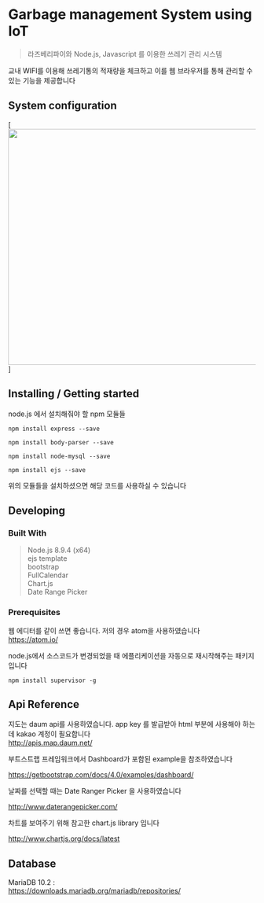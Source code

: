 # Garbage management System using IoT
> 라즈베리파이와 Node.js, Javascript 를 이용한 쓰레기 관리 시스템<br>

교내 WIFI를 이용해 쓰레기통의 적재량을 체크하고 이를 웹 브라우저를 통해 관리할 수 있는 기능을 제공합니다

## System configuration
[<img src="GB_management_System/image/systemconfig.JPG" width="640" height="480">]

## Installing / Getting started

node.js 에서 설치해줘야 할 npm 모듈들

```shell
npm install express --save

npm install body-parser --save

npm install node-mysql --save

npm install ejs --save
```

위의 모듈들을 설치하셨으면 해당 코드를 사용하실 수 있습니다

## Developing

### Built With
> Node.js 8.9.4 (x64)<br>
> ejs template<br>
> bootstrap<br>
> FullCalendar<br>
> Chart.js<br>
> Date Range Picker<br>

### Prerequisites

웹 에디터를 같이 쓰면 좋습니다. 저의 경우 atom을 사용하였습니다<br>
https://atom.io/

node.js에서 소스코드가 변경되었을 때 에플리케이션을 자동으로 재시작해주는 패키지입니다<br>
```
npm install supervisor -g
```

## Api Reference

지도는 daum api를 사용하였습니다. app key 를 발급받아 html 부분에 사용해야 하는데 kakao 계정이 필요합니다<br>
http://apis.map.daum.net/

부트스트랩 프레임워크에서 Dashboard가 포함된 example을 참조하였습니다

https://getbootstrap.com/docs/4.0/examples/dashboard/

날짜를 선택할 때는 Date Ranger Picker 을 사용하였습니다

http://www.daterangepicker.com/

차트를 보여주기 위해 참고한 chart.js library 입니다

http://www.chartjs.org/docs/latest


## Database

MariaDB 10.2 :<br>
https://downloads.mariadb.org/mariadb/repositories/


